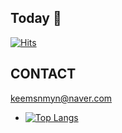 ## Today 👋

[![Hits](https://hits.seeyoufarm.com/api/count/incr/badge.svg?url=https%3A%2F%2Fgithub.com%2Fkimsnmyng%2Fkimsnmyng&count_bg=%23A6AAA4&title_bg=%23555555&icon=&icon_color=%23E7E7E7&title=hits&edge_flat=false)](https://hits.seeyoufarm.com)

## CONTACT

 keemsnmyn@naver.com



+  [![Top Langs](https://github-readme-stats.vercel.app/api/top-langs/?username=kimsnmyng&langs_count=8)](https://github.com/kimsnmyng/github-readme-stats)
